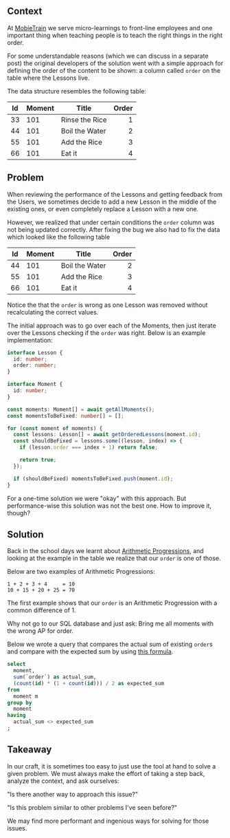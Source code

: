 ## Context

At [MobieTrain](https://www.mobietrain.com) we serve micro-learnings to front-line employees and one important thing when teaching people is to teach the right things in the right order.

For some understandable reasons (which we can discuss in a separate post) the original developers of the solution went with a simple approach for defining the order of the content to be shown: a column called `order` on the table where the Lessons live.

The data structure resembles the following table:

| Id  | Moment | Title          | Order |
| --- | ------ | -------------- | ----: |
| 33  | 101    | Rinse the Rice |     1 |
| 44  | 101    | Boil the Water |     2 |
| 55  | 101    | Add the Rice   |     3 |
| 66  | 101    | Eat it         |     4 |

## Problem

When reviewing the performance of the Lessons and getting feedback from the Users, we sometimes decide to add a new Lesson in the middle of the existing ones, or even completely replace a Lesson with a new one.

However, we realized that under certain conditions the `order` column was not being updated correctly. After fixing the bug we also had to fix the data which looked like the following table

| Id  | Moment | Title          | Order |
| --- | ------ | -------------- | ----: |
| 44  | 101    | Boil the Water |     2 |
| 55  | 101    | Add the Rice   |     3 |
| 66  | 101    | Eat it         |     4 |

Notice the that the `order` is wrong as one Lesson was removed without recalculating the correct values.

The initial approach was to go over each of the Moments, then just iterate over the Lessons checking if the `order` was right. Below is an example implementation:

```ts
interface Lesson {
  id: number;
  order: number;
}

interface Moment {
  id: number;
}

const moments: Moment[] = await getAllMoments();
const momentsToBeFixed: number[] = [];

for (const moment of moments) {
  const lessons: Lesson[] = await getOrderedLessons(moment.id);
  const shouldBeFixed = lessons.some((lesson, index) => {
    if (lesson.order === index + 1) return false;

    return true;
  });

  if (shouldBeFixed) momentsToBeFixed.push(moment.id);
}
```

For a one-time solution we were "okay" with this approach. But performance-wise this solution was not the best one. How to improve it, though?

## Solution

Back in the school days we learnt about [Arithmetic Progressions](https://en.wikipedia.org/wiki/Arithmetic_progression), and looking at the example in the table we realize that our `order` is one of those.

Below are two examples of Arithmetic Progressions:

```
1 + 2 + 3 + 4     = 10
10 + 15 + 20 + 25 = 70
```

The first example shows that our `order` is an Arithmetic Progression with a common difference of 1.

Why not go to our SQL database and just ask: Bring me all moments with the wrong AP for order.

Below we wrote a query that compares the actual sum of existing `order`s and compare with the expected sum by using [this formula](https://en.wikipedia.org/wiki/Arithmetic_progression#Sum).

```sql
select
  moment,
  sum(`order`) as actual_sum,
  (count(id) * (1 + count(id))) / 2 as expected_sum
from
  moment m
group by
  moment
having
  actual_sum <> expected_sum
;
```

## Takeaway

In our craft, it is sometimes too easy to just use the tool at hand to solve a given problem. We must always make the effort of taking a step back, analyze the context, and ask ourselves:

"Is there another way to approach this issue?"

"Is this problem similar to other problems I've seen before?"

We may find more performant and ingenious ways for solving for those issues.
